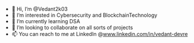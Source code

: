 - 👋 Hi, I’m @Vedant2k03
- 👀 I’m interested in Cybersecurity and BlockchainTechnology
- 🌱 I’m currently learning DSA 
- 💞️ I’m looking to collaborate on all sorts of projects
- 📫 You can reach to me at LinkedIn @www.linkedin.com/in/vedant-devre 

<!---
Vedant2k03/Vedant2k03 is a ✨ special ✨ repository because its `README.md` (this file) appears on your GitHub profile.
You can click the Preview link to take a look at your changes.
--->

